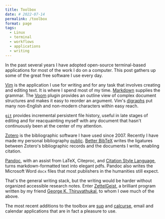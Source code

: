 ```yaml
---
title: Toolbox
date: # 2022-07-14
permalink: /toolbox
format: page
tags:
  - Linux
  - terminal
  - workflows
  - applications
  - writing
---
```


In the past several years I have adopted open-source terminal-based applications for most of the work I do on a computer.
This post gathers up some of the great free software I use every day.

[Vim](https://www.vim.org/) is the application I use for writing and for any task that involves creating and editing text.
It is where I spend most of my time.
[Markdown](https://en.wikipedia.org/wiki/Markdown) supplies the grammar.
The [Voom](https://www.vim.org/scripts/script.php?script_id=2657) plugin provides an outline view of complex document structures and makes it easy to reorder an argument.
Vim's [digraphs](http://vimdoc.sourceforge.net/htmldoc/digraph.html) put many non-English and non-modern characters within easy reach.

[`git`](https://git-scm.com/) provides incremental persistent file history, useful in late stages of editing and for reacquainting myself with any document that hasn't continuously been at the center of my attention.

[Zotero](https://www.zotero.org/) is the bibliographic software I have used since 2007.
Recently I have made my personal bibliography [public](https://www.zotero.org/irc7/library).
[Better BibTeX](https://retorque.re/zotero-better-bibtex/) writes the ligatures between Zotero's bibliographic records and the documents I write, enabling citation.

[Pandoc](https://pandoc.org), with an assist from LaTeX, Citeproc, and [Citation Style Language](https://citationstyles.org/), turns markdown-formatted text into elegant pdfs.
Pandoc also writes the Microsoft Word `docx` files that most publishers in the humanities still expect.

That's the general writing stack, but the writing would be harder without organized accessible research notes.
Enter [ZettelGeist](https://github.com/ZettelGeist), a brilliant program written by my friend [George K. Thiruvathukal](https://gkt.cs.luc.edu/), to whom I owe much of the above.

The most recent additions to the toolbox are [sup](https://sup-heliotrope.github.io/) and [calcurse](https://calcurse.org/), email and calendar applications that are in fact a pleasure to use.
